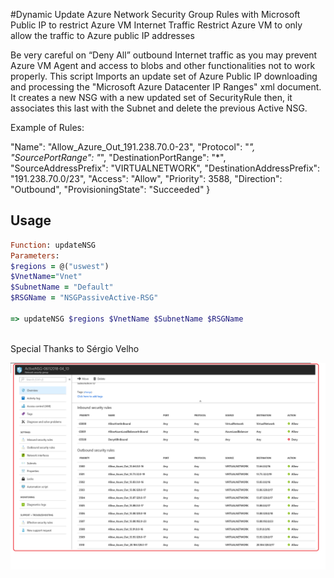 #Dynamic Update Azure Network Security Group Rules with Microsoft Public IP to restrict Azure VM Internet Traffic
Restrict Azure VM to only allow the traffic to Azure public IP addresses

Be very careful on “Deny All” outbound Internet traffic as you may prevent
Azure VM Agent and access to blobs and other functionalities not to work
properly. 
This script Imports an update set of Azure Public IP downloading and processing the "Microsoft Azure Datacenter IP Ranges" xml document.
It creates a new NSG with a new updated set of SecurityRule then, it associates this last with the Subnet and delete the previous Active NSG.

Example of Rules:

  "Name": "Allow_Azure_Out_191.238.70.0-23",
                           "Protocol": "*",
                           "SourcePortRange": "*",
                           "DestinationPortRange": "*",
                           "SourceAddressPrefix": "VIRTUALNETWORK",
                           "DestinationAddressPrefix": "191.238.70.0/23",
                           "Access": "Allow",
                           "Priority": 3588,
                           "Direction": "Outbound",
                           "ProvisioningState": "Succeeded"
                         } 


Usage
-----
```ruby
Function: updateNSG
Parameters:
$regions = @("uswest")
$VnetName="Vnet"
$SubnetName = "Default"
$RSGName = "NSGPassiveActive-RSG" 

=> updateNSG $regions $VnetName $SubnetName $RSGName
 
 ```
 Special Thanks to Sérgio Velho

![Screenshot](NSG.png)
